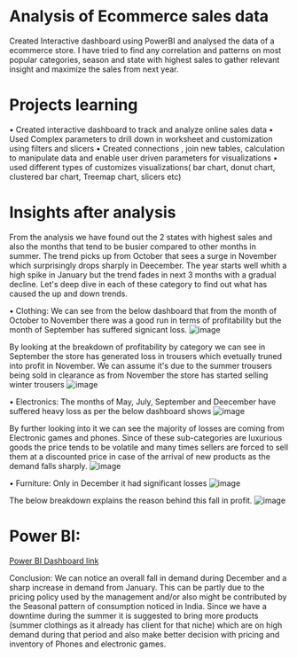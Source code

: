 # Analysis of Ecommerce sales data 
Created Interactive dashboard using PowerBI and analysed the data of a ecommerce store. I have tried to find any correlation and patterns on most popular categories, season and state with highest sales to gather relevant insight and maximize the sales from next year. 

# Projects learning 
• Created interactive dashboard to track and analyze online sales data 
• Used Complex parameters to drill down in worksheet and customization using filters and slicers
• Created connections , join new tables, calculation to manipulate data and enable user driven parameters for visualizations 
• used different types of customizes visualizations( bar chart, donut chart, clustered bar chart, Treemap chart, slicers etc) 

# Insights after analysis
From the analysis we have found out the 2 states with highest sales and also the months that tend to be busier compared to other months in summer. The trend picks up from October that sees a surge in November which surprisingly drops sharply in Deecember. The year starts well whith a high spike in January but the trend fades in next 3 months with a gradual decline. 
Let's deep dive in each of these category to find out what has caused the up and down trends. 

• Clothing: We can see from the below dashboard that from the month of October to November there was a good run in terms of profitability but the month of September has suffered signicant loss. 
![image](https://user-images.githubusercontent.com/124199213/230793583-064fcc4f-8ca9-4bab-8085-c28454b3d9ca.png)

By looking at the breakdown of profitability by category we can see in September the store has generated loss in trousers which evetually truned into profit in November. We can assume it's due to the summer trousers being sold in clearance as from November the store has started selling winter trousers 
![image](https://user-images.githubusercontent.com/124199213/230793792-64dbd21b-45a1-4f45-a16a-815d705e5889.png)

• Electronics: The months of May, July, September and Deecember have suffered heavy loss as per the below dashboard shows 
![image](https://user-images.githubusercontent.com/124199213/230793893-6e0822f2-cc55-4723-abc9-4392d81d9772.png)

By further looking into it we can see the majority of losses are coming from Electronic games and phones. Since of these sub-categories are luxurious goods the price tends to be volatile and many times sellers are forced to sell them at a discounted price in case of the arrival of new products as the demand falls sharply. 
![image](https://user-images.githubusercontent.com/124199213/230793995-7d32730a-c9e9-4618-bad3-0983fc737240.png)

• Furniture: Only in December it had significant losses
![image](https://user-images.githubusercontent.com/124199213/230794016-17052882-4cfc-4a56-948c-c4fc19829a15.png)

The below breakdown explains the reason behind this fall in profit.
![image](https://user-images.githubusercontent.com/124199213/230794048-7b7f7082-0909-4e3a-af0d-33d53853a061.png)

# Power BI: 
[Power BI Dashboard link](https://app.powerbi.com/groups/me/reports/ee208fcb-19bc-460a-a640-d41d92d52175/ReportSection)

Conclusion: We can notice an overall fall in demand during December and a sharp increase in demand from January. This can be partly due to the pricing policy used by the management and/or also might be contributed by the Seasonal pattern of consumption noticed in India. Since we have a downtime during the summer it is suggested to bring more products (summer clothings as it already has client for that niche) which are on high demand during that period and also make better decision with pricing and inventory of Phones and electronic games. 
